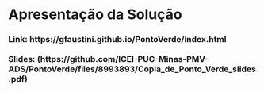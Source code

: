 # Apresentação da Solução
<h3> Link: https://gfaustini.github.io/PontoVerde/index.html <br><br>
Slides: (https://github.com/ICEI-PUC-Minas-PMV-ADS/PontoVerde/files/8993893/Copia_de_Ponto_Verde_slides.pdf)</h3> 

